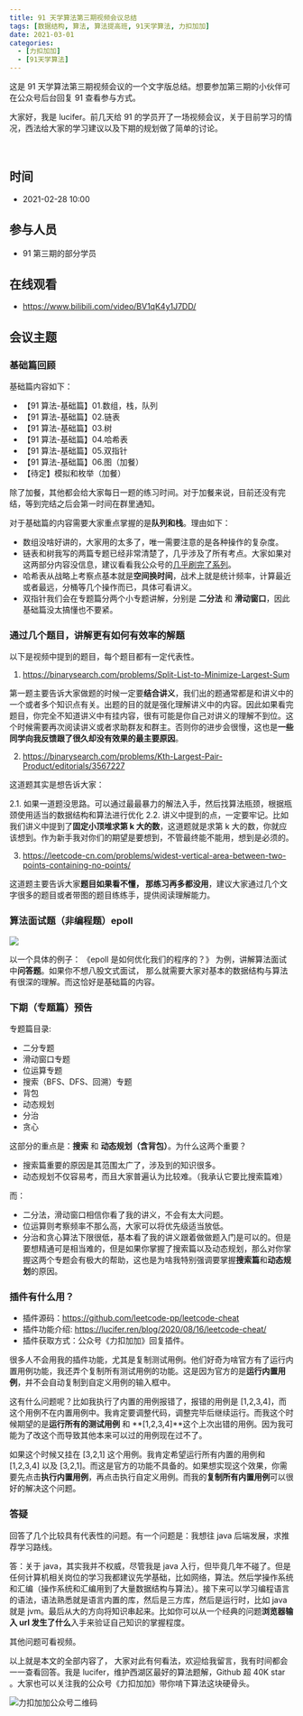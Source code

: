 ```yaml
---
title: 91 天学算法第三期视频会议总结
tags: [数据结构, 算法, 算法提高班, 91天学算法, 力扣加加]
date: 2021-03-01
categories:
  - [力扣加加]
  - [91天学算法]
---
```


这是 91 天学算法第三期视频会议的一个文字版总结。想要参加第三期的小伙伴可在公众号后台回复 91 查看参与方式。

大家好，我是 lucifer。前几天给 91 的学员开了一场视频会议，关于目前学习的情况，西法给大家的学习建议以及下期的规划做了简单的讨论。

​<!-- more -->

## 时间

- 2021-02-28 10:00

## 参与人员

- 91 第三期的部分学员

## 在线观看

- https://www.bilibili.com/video/BV1qK4y1J7DD/

## 会议主题

### 基础篇回顾

基础篇内容如下：

- 【91 算法-基础篇】01.数组，栈，队列
- 【91 算法-基础篇】02.链表
- 【91 算法-基础篇】03.树
- 【91 算法-基础篇】04.哈希表
- 【91 算法-基础篇】05.双指针
- 【91 算法-基础篇】06.图（加餐）
- 【待定】模拟和枚举（加餐）

除了加餐，其他都会给大家每日一题的练习时间。对于加餐来说，目前还没有完结，等到完结之后会第一时间在群里通知。

对于基础篇的内容需要大家重点掌握的是**队列和栈**。理由如下：

- 数组没啥好讲的，大家用的太多了，唯一需要注意的是各种操作的复杂度。
- 链表和树我写的两篇专题已经非常清楚了，几乎涉及了所有考点。大家如果对这两部分内容没信息，建议看看我公众号的[几乎刷完了系列](https://mp.weixin.qq.com/mp/appmsgalbum?__biz=MzI4MzUxNjI3OA==&action=getalbum&album_id=1702469751517528072#wechat_redirect "几乎刷完了系列")。
- 哈希表从战略上考察点基本就是**空间换时间**，战术上就是统计频率，计算最近或者最远，分桶等几个操作而已，具体可看讲义。
- 双指针我们会在专题篇分两个小专题讲解，分别是 **二分法** 和 **滑动窗口**，因此基础篇没太搞懂也不要紧。

### 通过几个题目，讲解更有如何有效率的解题

以下是视频中提到的题目，每个题目都有一定代表性。

1. https://binarysearch.com/problems/Split-List-to-Minimize-Largest-Sum

第一题主要告诉大家做题的时候一定要**结合讲义**，我们出的题通常都是和讲义中的一个或者多个知识点有关。出题的目的就是强化理解讲义中的内容。因此如果看完题目，你完全不知道讲义中有挂内容，很有可能是你自己对讲义的理解不到位。这个时候需要再次阅读讲义或者求助群友和群主。否则你的进步会很慢，这也是**一些同学向我反馈跟了很久却没有效果的最主要原因**。

2. https://binarysearch.com/problems/Kth-Largest-Pair-Product/editorials/3567227

这道题其实是想告诉大家：

2.1. 如果一道题没思路。可以通过最最暴力的解法入手，然后找算法瓶颈，根据瓶颈使用适当的数据结构和算法进行优化
2.2. 讲义中提到的点，一定要牢记。比如我们讲义中提到了**固定小顶堆求第 k 大的数**，这道题就是求第 k 大的数，你就应该想到。作为新手我对你们的期望是要想到，不管最终能不能用，想到是必须的。

3. https://leetcode-cn.com/problems/widest-vertical-area-between-two-points-containing-no-points/

这道题主要告诉大家**题目如果看不懂， 那练习再多都没用**，建议大家通过几个文字很多的题目或者带图的题目练练手，提供阅读理解能力。

### 算法面试题（非编程题）epoll

![](https://p.ipic.vip/b8at1z.jpg)

以一个具体的例子： 《epoll 是如何优化我们的程序的？》 为例，讲解算法面试中**问答题**。如果你不想八股文式面试， 那么就需要大家对基本的数据结构与算法有很深的理解。而这恰好是基础篇的内容。

### 下期（专题篇）预告

专题篇目录:

- 二分专题
- 滑动窗口专题
- 位运算专题
- 搜索（BFS、DFS、回溯）专题
- 背包
- 动态规划
- 分治
- 贪心

这部分的重点是：**搜索** 和 **动态规划（含背包）**。为什么这两个重要？

- 搜索篇重要的原因是其范围太广了，涉及到的知识很多。
- 动态规划不仅容易考，而且大家普遍认为比较难。（我承认它要比搜索篇难）

而：

- 二分法，滑动窗口相信你看了我的讲义，不会有太大问题。
- 位运算则考察频率不那么高，大家可以将优先级适当放低。
- 分治和贪心算法下限很低，基本看了我的讲义跟着做做题入门是可以的。但是要想精通可是相当难的，但是如果你掌握了搜索篇以及动态规划，那么对你掌握这两个专题会有极大的帮助，这也是为啥我特别强调要掌握**搜索篇**和**动态规划**的原因。

### 插件有什么用？

- 插件源码：https://github.com/leetcode-pp/leetcode-cheat
- 插件功能介绍: https://lucifer.ren/blog/2020/08/16/leetcode-cheat/
- 插件获取方式：公众号《力扣加加》回复插件。

很多人不会用我的插件功能，尤其是复制测试用例。他们好奇为啥官方有了运行内置用例功能，我还弄个复制所有测试用例的功能。这是因为官方的是**运行内置用例**，并不会自动复制到自定义用例的输入框中。

这有什么问题呢？比如我执行了内置的用例报错了，报错的用例是 [1,2,3,4]，而这个用例不在内置用例中。我肯定要调整代码，调整完毕后继续运行。而我这个时候期望的是**运行所有的测试用例** 和 **[1,2,3,4]**这个上次出错的用例。因为我可能为了改这个而导致其他本来可以过的用例现在过不了。

如果这个时候又挂在 [3,2,1] 这个用例。我肯定希望运行所有内置的用例和 [1,2,3,4] 以及 [3,2,1]。而这是官方的功能不具备的。如果想实现这个效果，你需要先点击**执行内置用例**，再点击执行自定义用例。而我的**复制所有内置用例**可以很好的解决这个问题。

### 答疑

回答了几个比较具有代表性的问题。有一个问题是：我想往 java 后端发展，求推荐学习路线。

答：关于 java，其实我并不权威，尽管我是 java 入行，但毕竟几年不碰了。但是任何计算机相关岗位的学习我都建议先学基础，比如网络，算法。然后学操作系统和汇编（操作系统和汇编用到了大量数据结构与算法）。接下来可以学习编程语言的语法，语法熟悉就是语言内置的库，然后是三方库，然后是运行时，比如 java 就是 jvm。最后从大的方向将知识串起来。比如你可以从一个经典的问题**浏览器输入 url 发生了什么**入手来验证自己知识的掌握程度。

其他问题可看视频。

以上就是本文的全部内容了， 大家对此有何看法，欢迎给我留言，我有时间都会一一查看回答。我是 lucifer，维护西湖区最好的算法题解，Github 超 40K star 。大家也可以关注我的公众号《力扣加加》带你啃下算法这块硬骨头。

![力扣加加公众号二维码](https://p.ipic.vip/06i8hz.jpg)

